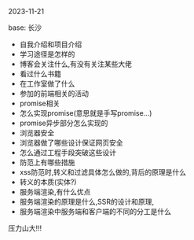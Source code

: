 2023-11-21

base: 长沙

- 自我介绍和项目介绍
- 学习途径是怎样的
- 博客会关注什么,有没有关注某些大佬
- 看过什么书籍
- 在工作室做了什么
- 参加的前端相关的活动
- promise相关
- 怎么实现promise(意思就是手写promise...)
- promise异步部分怎么实现的
- 浏览器安全
- 浏览器做了哪些设计保证网页安全
- 怎么通过工程手段突破这些设计
- 防范上有哪些措施
- xss防范时,转义和过滤具体怎么做的,背后的原理是什么
- 转义的本质(实体?)
- 服务端渲染,有什么优点
- 服务端渲染的原理是什么,SSR的设计和原理,
- 服务端渲染中服务端和客户端的不同的分工是什么

压力山大!!!
